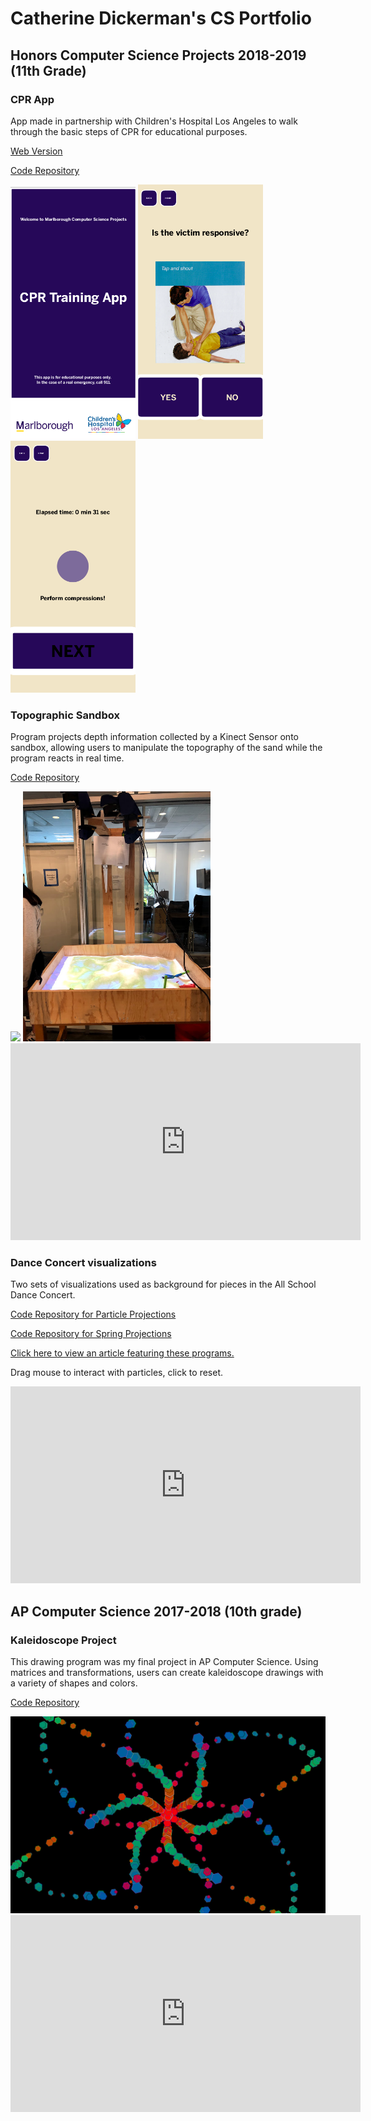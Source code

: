 <script type="text/javascript" src="processing.js"></script>

# Catherine Dickerman's CS Portfolio


## Honors Computer Science Projects 2018-2019 (11th Grade)

### CPR App
App made in partnership with Children's Hospital Los Angeles to walk through the basic steps of CPR for educational purposes.

<a href="https://kyrakraft.github.io/cprtrainingapp/" target="_blank">Web Version</a>

<a href="https://github.com/kyrakraft/cprtrainingapp" target="_blank">Code Repository</a>

<img src="pics/cpr1.png" width="200">
<img src="pics/cpr3.png" width="200">
<img src="pics/cpr4.png" width="200">

### Topographic Sandbox
Program projects depth information collected by a Kinect Sensor onto sandbox, allowing users to manipulate the topography of the sand while the program reacts in real time.

<a href="https://github.com/cdickerman/portfolio/tree/master/Sandbox" target="_blank">Code Repository</a>

<img src="pics/IMG_6428. jpg" width ="300">
<img src="pics/IMG_6431.jpg" width ="300">


<iframe width="560" height="315" src="https://www.youtube.com/embed/68YPFD68sAU" frameborder="0" allow="accelerometer; autoplay; encrypted-media; gyroscope; picture-in-picture" allowfullscreen></iframe>


### Dance Concert visualizations
Two sets of visualizations used as background for pieces in the All School Dance Concert.

<a href="https://github.com/cdickerman/portfolio/tree/master/danceprojection_web" target="_blank">Code Repository for Particle Projections</a>

<a href="https://github.com/cdickerman/portfolio/tree/master/SpringAnimation" target="_blank">Code Repository for Spring Projections</a>

<a href="http://stem.marlborough.org/blog/dance-projections/" target="_blank">Click here to view an article featuring these programs.</a>


<script src="processing.min.js"></script>
<canvas data-processing-sources="danceprojection_web/danceprojection_web.pde danceprojection_web/Particle.pde"></canvas>

Drag mouse to interact with particles, click to reset.


<iframe width="560" height="315" src="https://www.youtube.com/embed/-T-DDrtdctU" frameborder="0" allow="accelerometer; autoplay; encrypted-media; gyroscope; picture-in-picture" allowfullscreen></iframe>

<!--
<script src="processing.min.js"></script>
<canvas data-processing-sources="SpringAnimation/Ball.pde SpringAnimation/Spring.pde SpringAnimation/SpringAnimation.pde"></canvas>
-->


## AP Computer Science 2017-2018 (10th grade)

### Kaleidoscope Project

This drawing program was my final project in AP Computer Science. Using matrices and transformations, users can create kaleidoscope drawings with a variety of shapes and colors.

<a href="https://github.com/cdickerman/portfolio/tree/master/Project" target="_blank">Code Repository</a>

<img src="pics/screen-0447.png">


<iframe width="560" height="315" src="https://www.youtube.com/embed/WBvAJnky35o" frameborder="0" allow="accelerometer; autoplay; encrypted-media; gyroscope; picture-in-picture" allowfullscreen></iframe>


<!--
<script src="processing.min.js"></script>
<canvas data-processing-sources="Project/Project.pde Project/Polygon.pde Project/Ball.pde Project/Drawable.pde" style="display:block; margin-left:auto; margin-right:auto;"></canvas>
-->
